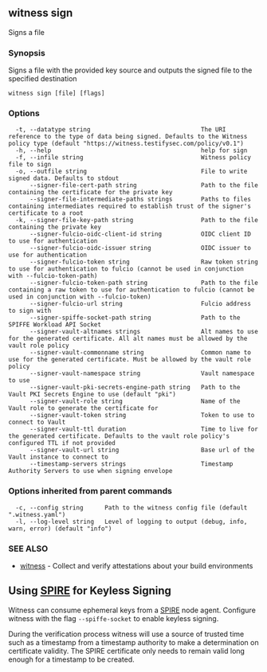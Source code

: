 ## witness sign

Signs a file

### Synopsis

Signs a file with the provided key source and outputs the signed file to the specified destination

```
witness sign [file] [flags]
```

### Options

```
  -t, --datatype string                               The URI reference to the type of data being signed. Defaults to the Witness policy type (default "https://witness.testifysec.com/policy/v0.1")
  -h, --help                                          help for sign
  -f, --infile string                                 Witness policy file to sign
  -o, --outfile string                                File to write signed data. Defaults to stdout
      --signer-file-cert-path string                  Path to the file containing the certificate for the private key
      --signer-file-intermediate-paths strings        Paths to files containing intermediates required to establish trust of the signer's certificate to a root
  -k, --signer-file-key-path string                   Path to the file containing the private key
      --signer-fulcio-oidc-client-id string           OIDC client ID to use for authentication
      --signer-fulcio-oidc-issuer string              OIDC issuer to use for authentication
      --signer-fulcio-token string                    Raw token string to use for authentication to fulcio (cannot be used in conjunction with --fulcio-token-path)
      --signer-fulcio-token-path string               Path to the file containing a raw token to use for authentication to fulcio (cannot be used in conjunction with --fulcio-token)
      --signer-fulcio-url string                      Fulcio address to sign with
      --signer-spiffe-socket-path string              Path to the SPIFFE Workload API Socket
      --signer-vault-altnames strings                 Alt names to use for the generated certificate. All alt names must be allowed by the vault role policy
      --signer-vault-commonname string                Common name to use for the generated certificate. Must be allowed by the vault role policy
      --signer-vault-namespace string                 Vault namespace to use
      --signer-vault-pki-secrets-engine-path string   Path to the Vault PKI Secrets Engine to use (default "pki")
      --signer-vault-role string                      Name of the Vault role to generate the certificate for
      --signer-vault-token string                     Token to use to connect to Vault
      --signer-vault-ttl duration                     Time to live for the generated certificate. Defaults to the vault role policy's configured TTL if not provided
      --signer-vault-url string                       Base url of the Vault instance to connect to
      --timestamp-servers strings                     Timestamp Authority Servers to use when signing envelope
```

### Options inherited from parent commands

```
  -c, --config string      Path to the witness config file (default ".witness.yaml")
  -l, --log-level string   Level of logging to output (debug, info, warn, error) (default "info")
```

### SEE ALSO

* [witness](witness.md)	 - Collect and verify attestations about your build environments


## Using [SPIRE](https://github.com/spiffe/spire) for Keyless Signing

Witness can consume ephemeral keys from a [SPIRE](https://github.com/spiffe/spire) node agent. Configure witness with the flag `--spiffe-socket` to enable keyless signing.

During the verification process witness will use a source of trusted time such as a timestamp from a timestamp authority to make a determination on certificate validity. The SPIRE certificate only needs to remain valid long enough for a timestamp to be created.

